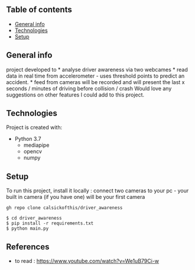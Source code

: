 ## Table of contents
* [General info](#general-info)
* [Technologies](#technologies)
* [Setup](#setup)

## General info
project developed to 
	* analyse driver awareness via two webcames
 	* read data in real time from accelerometer - uses threshold points to predict an accident.
  	* feed from cameras will be recorded and will present the last x seconds / minutes of driving before collision / crash
   Would love any suggestions on other features I could add to this project.
 

## Technologies
Project is created with:
* Python 3.7
	* mediapipe
	* opencv
	* numpy
	
## Setup
To run this project, install it locally :
connect two cameras to your pc - your built in camera (if you have one) will be your first camera
```
gh repo clone calsickofthis/driver_awareness
```

```
$ cd driver_awareness
$ pip install -r requirements.txt
$ python main.py
```


## References
* to read : https://www.youtube.com/watch?v=We1uB79Ci-w
